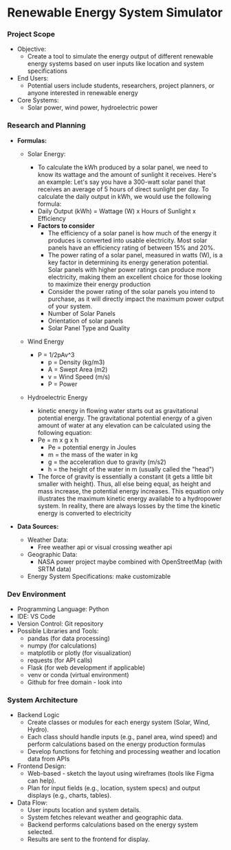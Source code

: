 # Renewable Energy System Simulator

### Project Scope
* Objective:
  * Create a tool to simulate the energy output of different renewable energy systems based on user inputs like location and system specifications
* End Users:
  * Potential users include students, researchers, project planners, or anyone interested in renewable energy
* Core Systems:
  * Solar power, wind power, hydroelectric power

### Research and Planning
* **Formulas:**
  * Solar Energy: 
    * To calculate the kWh produced by a solar panel, we need to know its wattage and the amount of sunlight it receives. Here's an example: Let's say you have a 300-watt solar panel 
      that receives an average of 5 hours of direct sunlight per day. To calculate the daily output in kWh, we would use the following formula:
    * Daily Output (kWh) = Wattage (W) x Hours of Sunlight x Efficiency
    * **Factors to consider**
      * The efficiency of a solar panel is how much of the energy it produces is converted into usable electricity. Most solar panels have an efficiency rating of between 15% and 20%.
      * The power rating of a solar panel, measured in watts (W), is a key factor in determining its energy generation potential. Solar panels with higher power ratings can produce 
        more electricity, making them an excellent choice for those looking to maximize their energy production
      * Consider the power rating of the solar panels you intend to purchase, as it will directly impact the maximum power output of your system.
      * Number of Solar Panels
      * Orientation of solar panels
      * Solar Panel Type and Quality

  * Wind Energy
    * P = 1/2pAv^3
      * p = Density  (kg/m3)  
      * A = Swept Area  (m2)  
      * v = Wind Speed  (m/s)  
      * P = Power 

  * Hydroelectric Energy
    * kinetic energy in flowing water starts out as gravitational potential energy. The gravitational potential energy of a given amount of water at any elevation can be calculated 
      using the following equation:
    * Pe = m x g x h
      * Pe = potential energy in Joules
      * m = the mass of the water in kg
      * g = the acceleration due to gravity (m/s2)
      * h = the height of the water in m (usually called the "head")
    * The force of gravity is essentially a constant (it gets a little bit smaller with height). Thus, all else being equal, as height and mass increase, the potential energy 
      increases. This equation only illustrates the maximum kinetic energy available to a hydropower system. In reality, there are always losses by the time the 
       kinetic energy is converted to electricity

* **Data Sources:**
  * Weather Data: 
    * Free weather api or visual crossing weather api
  * Geographic Data:
    * NASA power project maybe combined with OpenStreetMap (with SRTM data)
  * Energy System Specifications: make customizable 

### Dev Environment
* Programming Language: Python
* IDE: VS Code
* Version Control: Git repository
* Possible Libraries and Tools:
  * pandas (for data processing)
  * numpy (for calculations)
  * matplotlib or plotly (for visualization)
  * requests (for API calls)
  * Flask (for web development if applicable)
  * venv or conda (virtual environment)
  * Github for free domain - look into 

### System Architecture
* Backend Logic
  * Create classes or modules for each energy system (Solar, Wind, Hydro).
  * Each class should handle inputs (e.g., panel area, wind speed) and perform calculations based on the energy production formulas
  * Develop functions for fetching and processing weather and location data from APIs
* Frontend Design:
  * Web-based - sketch the layout using wireframes (tools like Figma can help).
  * Plan for input fields (e.g., location, system specs) and output displays (e.g., charts, tables).
* Data Flow:
  * User inputs location and system details.
  * System fetches relevant weather and geographic data.
  * Backend performs calculations based on the energy system selected.
  * Results are sent to the frontend for display.
